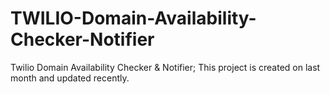 # TWILIO-Domain-Availability-Checker-Notifier
Twilio Domain Availability Checker &amp; Notifier; This project is created on last month and updated recently.









